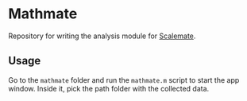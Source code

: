 Mathmate
========

Repository for writing the analysis module for [Scalemate](https://github.com/ishiikurisu/Scalemate).

Usage
-----

Go to the `mathmate` folder and run the `mathmate.m` script to start the app window. Inside it, pick the path folder with the collected data.
